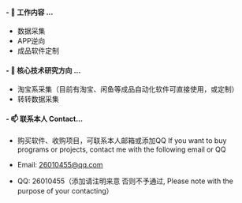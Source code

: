 

<!--

### Hi there 👋


**FightingForWhat/FightingForWhat** is a ✨ _special_ ✨ repository because its `README.md` (this file) appears on your GitHub profile.

Here are some ideas to get you started:

- 👯 I’m looking to collaborate on ...
- 🤔 I’m looking for help with ...
- 💬 Ask me about ...

- 😄 Pronouns: ...
- ⚡ Fun fact: ...

!-->

####  - 🔭 工作内容 ...

* 数据采集
* APP逆向
* 成品软件定制
 
####  - 🌱 核心技术研究方向 ...

* 淘宝系采集（目前有淘宝、闲鱼等成品自动化软件可直接使用，或定制）
* 转转数据采集


####  - 📫 联系本人 Contact... 

* 购买软件、收购项目，可联系本人邮箱或添加QQ 
If you want to buy programs or projects, contact me with the following email or QQ


* Email: 26010455@qq.com


* QQ: 26010455（添加请注明来意 否则不予通过, Please note with the purpose of your contacting）


